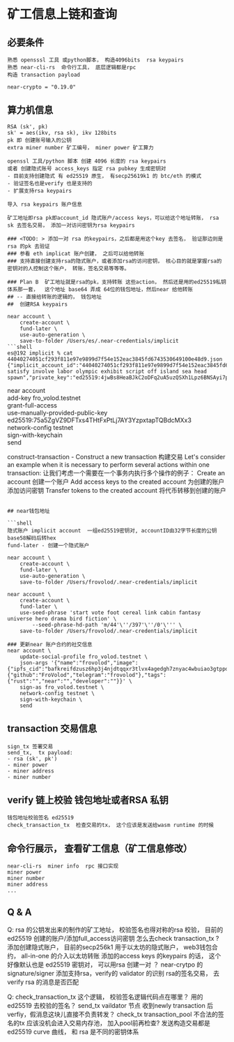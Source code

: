 # 矿工信息上链和查询

## 必要条件

```shell
熟悉 opensssl 工具 或python脚本， 构造4096bits  rsa keypairs
熟悉 near-cli-rs  命令行工具， 底层逻辑都是rpc
构造 transaction payload

near-crypto = "0.19.0"
```

## 算力机信息

```shell
RSA (sk', pk)
sk' = aes(ikv, rsa sk), ikv 128bits
pk 即 创建账号输入的公钥
extra miner number 矿工编号， miner power 矿工算力

openssl 工具/python 脚本 创建 4096 长度的 rsa keypairs
或者 创建隐式账号 access_keys 指定 rsa pubkey 生成密钥对
- 目前支持创建隐式 有 ed25519 原生， 有secp25619k1 的 btc/eth 的模式
- 验证签名也是verify 也是支持的
- 扩展支持rsa keypairs

导入 rsa keypairs 账户信息

矿工地址即rsa pk即account_id 隐式账户/access keys，可以给这个地址转账， rsa sk 去签名交易， 添加一对访问密钥为rsa keypairs

### <TODO: > 添加一对 rsa 的keypairs，之后都是用这个key 去签名， 验证那边则是rsa 的pk 去验证
### 参看 eth implicat 账户创建， 之后可以给他转账
### 支持直接创建支持rsa的隐式账户，或者添加rsa的访问密钥， 核心目的就是掌握rsa的密钥对的人控制这个账户， 转账，签名交易等等等。

### Plan B  矿工地址就是rsa的pk，支持转账 这些action， 然后还是用的ed25519私钥体系那一套，  这个地址 base64 弄成 64位的钱包地址，然后near 给他转账
## -- 直接给转账的逻辑的， 钱包地址
##  创建RSA keypairs

near account \
    create-account \
    fund-later \
    use-auto-generation \
    save-to-folder /Users/es/.near-credentials/implicit
```shell
es@192 implicit % cat 44040274051cf293f811e97e9899d7f54e152eac3845fd6743530649100e48d9.json 
{"implicit_account_id":"44040274051cf293f811e97e9899d7f54e152eac3845fd6743530649100e48d9","master_seed_phrase":"antenna satisfy involve labor olympic exhibit script off island sea head spawn","private_key":"ed25519:4jwBs8HeaBJkC2oDFq2uA5uzQSXh1Lpz6BNSAyi7pSgXA24oiUYu6oSZuxmJ9sZWz1vSQ2FhcHuhMpTCFmN3ZrY","public_key":"ed25519:5aWGdk6sirxRxHWfeherW4u3ttB6uWKg9gm1fr8NpeV6","seed_phrase_hd_path":"m/44'/397'/0'"}%  
```
    

near account \
    add-key fro_volod.testnet \
    grant-full-access \
    use-manually-provided-public-key ed25519:75a5ZgVZ9DFTxs4THtFxPtLj7AY3YzpxtapTQBdcMXx3 \
    network-config testnet \
    sign-with-keychain \
    send

construct-transaction - Construct a new transaction 构建交易
Let's consider an example when it is necessary to perform several actions within one transaction:
让我们考虑一个需要在一个事务内执行多个操作的例子：
Create an account 创建一个账户
Add access keys to the created account 为创建的账户添加访问密钥
Transfer tokens to the created account 将代币转移到创建的账户

```

## near钱包地址

```shell
隐式账户 implicit account  一组ed25519密钥对, accountID由32字节长度的公钥base58解码后转hex
fund-later - 创建一个隐式账户

near account \
    create-account \
    fund-later \
    use-auto-generation \
    save-to-folder /Users/frovolod/.near-credentials/implicit

near account \
    create-account \
    fund-later \
    use-seed-phrase 'start vote foot cereal link cabin fantasy universe hero drama bird fiction' \
        --seed-phrase-hd-path 'm/44'\''/397'\''/0'\''' \
    save-to-folder /Users/frovolod/.near-credentials/implicit

### 更新near 账户合约的社交信息
near account \
    update-social-profile fro_volod.testnet \
    json-args '{"name":"frovolod","image":{"ipfs_cid":"bafkreifdzusz6hp3j4njdtqqxr3tlvx4agedgh7znyac4wbuiao3gtppde"},"linktree":{"github":"FroVolod","telegram":"frovolod"},"tags": {"rust":"","near":"","developer":""}}' \
    sign-as fro_volod.testnet \
    network-config testnet \
    sign-with-keychain \
    send

```

## transaction 交易信息

```shell
sign_tx 签署交易
send_tx,  tx payload:
- rsa (sk', pk')
- miner power
- miner address
- miner number
```

## verify 链上校验 钱包地址或者RSA 私钥

```shell
钱包地址校验签名 ed25519
check_transaction_tx  检查交易的tx， 这个应该是发送给wasm runtime 的时候
```

## 命令行展示， 查看矿工信息（矿工信息修改）

```shell
near-cli-rs  miner info  rpc 接口实现
miner power
miner number
miner address
...

```

## Q & A

Q: rsa 的公钥发出来的制作的矿工地址， 校验签名也得对称的rsa 校验， 目前的ed25519 创建的账户/添加full_access访问密钥 怎么去check transaction_tx ?
添加创建隐式账户， 目前的secp256k1 用于以太坊的隐式账户， web3钱包合约， all-in-one 的介入以太坊转账
添加的access keys 的keypairs 的话， 这个好像默认也是 ed25519 密钥对， 可以用rsa 创建一对 ？
near-crytpo 的signature/signer 添加支持rsa，verify的 validator 的识别 rsa的签名交易， 去verify rsa 的消息是否匹配

Q: check_transaction_tx 这个逻辑， 校验签名逻辑代码点在哪里？ 用的ed25519 去校验的签名？
send_tx  vaildator 节点 收到newly transaction 后 verfiy，假消息这块儿直接不负责转发？
check_tx  transaction_pool 不合法的签名的tx 应该没机会进入交易内存池， 加入pool前再检查?
发送构造交易都是ed25519 curve 曲线， 和 rsa 是不同的密钥体系

